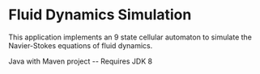 # Fluid Dynamics Simulation
This application implements an 9 state cellular automaton to simulate the Navier-Stokes equations of fluid dynamics.

Java with Maven project -- Requires JDK 8 
